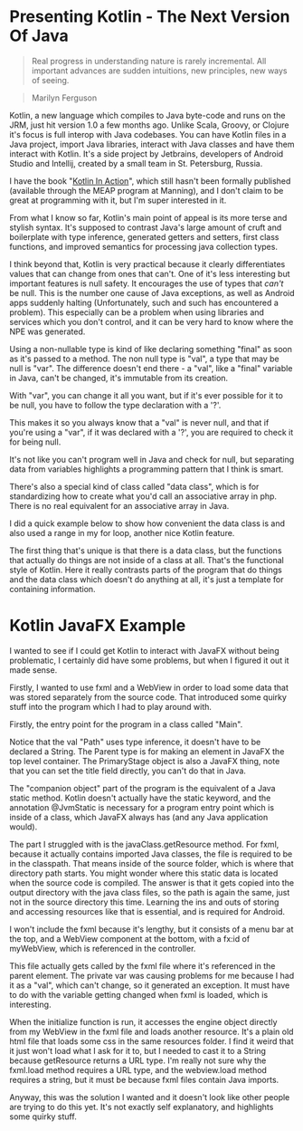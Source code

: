 # Presenting Kotlin - The Next Version Of Java

> Real progress in understanding nature is rarely incremental. All important advances are sudden intuitions, new principles, new ways of seeing.

> Marilyn Ferguson

Kotlin, a new language which compiles to Java byte-code and runs on the JRM, just hit version 1.0 a few months ago. Unlike Scala, Groovy, or Clojure it's focus is full interop with Java codebases. You can have Kotlin files in a Java project, import Java libraries, interact with Java classes and have them interact with Kotlin. It's a side project by Jetbrains, developers of Android Studio and Intellij, created by a small team in St. Petersburg, Russia.

I have the book "[Kotlin In Action](https://manning.com/books/kotlin-in-action)", which still hasn't been formally published (available through the MEAP program at Manning), and I don't claim to be great at programming with it, but I'm super interested in it.

From what I know so far, Kotlin's main point of appeal is its more terse and stylish syntax. It's supposed to contrast Java's large amount of cruft and boilerplate with type inference, generated getters and setters, first class functions, and improved semantics for processing java collection types.

I think beyond that, Kotlin is very practical because it clearly differentiates values that can change from ones that can't. One of it's less interesting but important features is null safety. It encourages the use of types that *can't* be null. This is the number one cause of Java exceptions, as well as Android apps suddenly halting (Unfortunately, such and such has encountered a problem). This especially can be a problem when using libraries and services which you don't control, and it can be very hard to know where the NPE was generated.

Using a non-nullable type is kind of like declaring something "final" as soon as it's passed to a method. The non null type is "val", a type that may be null is "var". The difference doesn't end there - a "val", like a "final" variable in Java, can't be changed, it's immutable from its creation.

With "var", you can change it all you want, but if it's ever possible for it to be null, you have to follow the type declaration with a '?'.

<code-sample code="var mayBeNull: String? = &ldquo;Not Null&rdquo;
mayBeNull = null // ok" lang="js"></code-sample>

This makes it so you always know that a "val" is never null, and that if you're using a "var", if it was declared with a '?', you are required to check it for being null.

<code-sample code="val cantBeNull = if (mayBeNull != null) mayBeNull.length else return" lang="js"></code-sample>

It's not like you can't program well in Java and check for null, but separating data from variables highlights a programming pattern that I think is smart.

There's also a special kind of class called "data class", which is for standardizing how to create what you'd call an associative array in php. There is no real equivalent for an associative array in Java.

<code-sample code="data class Point(val x: Double = 0.0, val y: Double = 0.0)" lang="js"></code-sample>

I did a quick example below to show how convenient the data class is and also used a range in my for loop, another nice Kotlin feature.

<code-sample code="import java.util.ArrayList
data class Point(val x: Double = 0.0, val y: Double = 0.0)
fun getRandom(): Point {
    return Point(Math.random(), Math.random())
}
fun main (args: Array<String>){
    var myPoints: ArrayList<Point> = ArrayList()
    for (i in 1..3){
        myPoints.add(getRandom())
    }
    println(myPoints)
}
/*
outputs [Point(x=0.5639647226377081, y=0.01687923455020346), Point(x=0.4306149400628524, y=0.6473898070479492), Point(x=0.9762887917296161, y=0.4070312195759277)]
*/" lang="js"></code-sample>

The first thing that's unique is that there is a data class, but the functions that actually do things are not inside of a class at all. That's the functional style of Kotlin. Here it really contrasts parts of the program that do things and the data class which doesn't do anything at all, it's just a template for containing information.

# Kotlin JavaFX Example

I wanted to see if I could get Kotlin to interact with JavaFX without being problematic, I certainly did have some problems, but when I figured it out it made sense.

Firstly, I wanted to use fxml and a WebView in order to load some data that was stored separately from the source code. That introduced some quirky stuff into the program which I had to play around with.

Firstly, the entry point for the program in a class called "Main".

<code-sample code="class Main : Application() {
    @Throws(Exception::class)
    override fun start(primaryStage: Stage) {
        val path = &ldquo;/resources/index.fxml&rdquo;
        val root: Parent = FXMLLoader.load(javaClass.getResource(&ldquo;/resources/index.fxml&rdquo;))
        primaryStage.title = &ldquo;My Thing&rdquo;
        primaryStage.scene = Scene(root, 400.0, 400.0)
        primaryStage.show()
    }
    companion object {
        @JvmStatic fun main(args: Array<String>) {
            Application.launch(Main::class.java)
        }
    }
}" lang="js"></code-sample>

Notice that the val "Path" uses type inference, it doesn't have to be declared a String. The Parent type is for making an element in JavaFX the top level container. The PrimaryStage object is also a JavaFX thing, note that you can set the title field directly, you can't do that in Java.

The "companion object" part of the program is the equivalent of a Java static method. Kotlin doesn't actually have the static keyword, and the annotation @JvmStatic is necessary for a program entry point which is inside of a class, which JavaFX always has (and any Java application would).

The part I struggled with is the javaClass.getResource method. For fxml, because it actually contains imported Java classes, the file is required to be in the classpath. That means inside of the source folder, which is where that directory path starts. You might wonder where this static data is located when the source code is compiled. The answer is that it gets copied into the output directory with the java class files, so the path is again the same, just not in the source directory this time. Learning the ins and outs of storing and accessing resources like that is essential, and is required for Android.

I won't include the fxml because it's lengthy, but it consists of a menu bar at the top, and a WebView component at the bottom, with a fx:id of myWebView, which is referenced in the controller.

<code-sample code="class Controller {
    @FXML
    private var myWebView: WebView = WebView()
    @FXML
    private fun initialize() {
        val engine = myWebView.engine
        val path = &ldquo;/resources/index.html&rdquo;
        engine.load(javaClass.getResource(path).toString())
    }
}" lang="js"></code-sample>

This file actually gets called by the fxml file where it's referenced in the parent element. The private var was causing problems for me because I had it as a "val", which can't change, so it generated an exception. It must have to do with the variable getting changed when fxml is loaded, which is interesting.

When the initialize function is run, it accesses the engine object directly from my WebView in the fxml file and loads another resource. It's a plain old html file that loads some css in the same resources folder. I find it weird that it just won't load what I ask for it to, but I needed to cast it to a String because getResource returns a URL type. I'm really not sure why the fxml.load method requires a URL type, and the webview.load method requires a string, but it must be because fxml files contain Java imports.

Anyway, this was the solution I wanted and it doesn't look like other people are trying to do this yet. It's not exactly self explanatory, and highlights some quirky stuff.